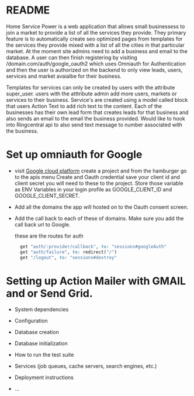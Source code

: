 # README

Home Service Power is a web application that allows small businessess to join a market to provide a list of 
all the services they provide. They primary feature is to automatically create seo optimized pages from 
templates for the services they provide mixed with a list of all the cities in that particular market. 
At the moment site admins need to add a business and email to the database. A user can then finish registering
by visiting /domain.com/auth/google_oauth2 which uses Omniauth for Authentication and then the user is 
authorized on the backend to only view leads, users, services and market avaialbe for their business. 

Templates for services can only be created by users with the attribute super_user. users with the 
atttribute admin add more users, markets or services to their business. Service's are created using a 
model called block that users Action Text to add rich text to the content. Each of the businesses has 
their own lead form that creates leads for that business and also sends an email to the email the 
business provided. Would like to hook into Ringcentral api to also send text message to number associated
with the business.

# Set up omniauth for Google 

* visit [Google cloud platform](https://console.cloud.google.com/apis/) create a project and from the hamburger go to the apis menu Create and Oauth credential save your client id and client secret you will need to these to the project. Store those variable as ENV Variables in your login profile as GOOGLE_CLIENT_ID and GOOGLE_CLIENT_SECRET. 

* Add all the domains the app will hosted on to the Oauth consent screen. 
* Add the call back to each of these of domains. Make sure you add the call back url to Google. 
  
  these are the routes for auth
  ``` ruby 
    get "auth/:provider/callback", to: "sessions#googleAuth"
    get "auth/failure", to: redirect("/")
    get "/logout", to: "sessions#destroy"
  ```

# Setting up Action Mailer with GMAIL and or Send Grid.
* System dependencies

* Configuration

* Database creation

* Database initialization

* How to run the test suite

* Services (job queues, cache servers, search engines, etc.)

* Deployment instructions

* ...
